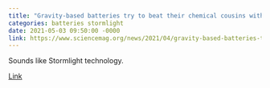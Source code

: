 ```yaml
---
title: "Gravity-based batteries try to beat their chemical cousins with winches, weights, and mine shafts"
categories: batteries stormlight
date: 2021-05-03 09:50:00 -0000
link: https://www.sciencemag.org/news/2021/04/gravity-based-batteries-try-beat-their-chemical-cousins-winches-weights-and-mine-shafts
---
```

Sounds like Stormlight technology.

[Link](https://www.sciencemag.org/news/2021/04/gravity-based-batteries-try-beat-their-chemical-cousins-winches-weights-and-mine-shafts)
